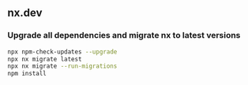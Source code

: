 ## nx.dev

### Upgrade all dependencies and migrate nx to latest versions

```bash
npx npm-check-updates --upgrade
npx nx migrate latest
npx nx migrate --run-migrations
npm install
```
